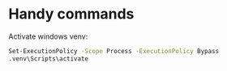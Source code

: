 # Handy commands 
Activate windows venv:
```bash
Set-ExecutionPolicy -Scope Process -ExecutionPolicy Bypass
.venv\Scripts\activate
````